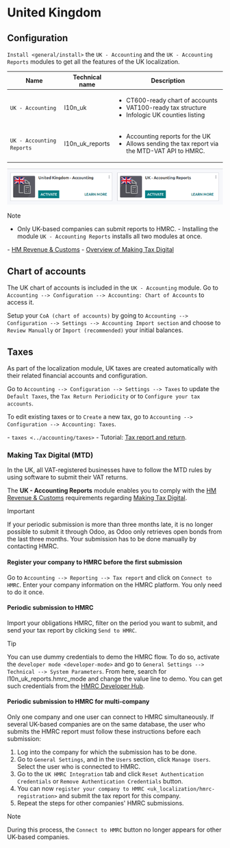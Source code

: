 # United Kingdom

## Configuration

`Install <general/install>` the `UK - Accounting` and the
`UK - Accounting
Reports` modules to get all the features of the UK localization.

<table>
<thead>
<tr class="header">
<th>Name</th>
<th>Technical name</th>
<th>Description</th>
</tr>
</thead>
<tbody>
<tr class="odd">
<td><code class="interpreted-text"
role="guilabel">UK - Accounting</code></td>
<td><span class="title-ref">l10n_uk</span></td>
<td><ul>
<li>CT600-ready chart of accounts</li>
<li>VAT100-ready tax structure</li>
<li>Infologic UK counties listing</li>
</ul></td>
</tr>
<tr class="even">
<td><code class="interpreted-text"
role="guilabel">UK - Accounting Reports</code></td>
<td><span class="title-ref">l10n_uk_reports</span></td>
<td><ul>
<li>Accounting reports for the UK</li>
<li>Allows sending the tax report via the MTD-VAT API to HMRC.</li>
</ul></td>
</tr>
</tbody>
</table>

<img src="united_kingdom/uk.png" class="align-center"
alt="Odoo uk packages" />

> [!NOTE]
> - Only UK-based companies can submit reports to HMRC. - Installing the
> module `UK - Accounting Reports` installs all two modules at once.

<div class="seealso">

\- [HM Revenue &
Customs](https://www.gov.uk/government/organisations/hm-revenue-customs/) -
[Overview of Making Tax
Digital](https://www.gov.uk/government/publications/making-tax-digital/overview-of-making-tax-digital/)

</div>

## Chart of accounts

The UK chart of accounts is included in the `UK - Accounting` module. Go
to `Accounting --> Configuration --> Accounting: Chart of Accounts` to
access it.

Setup your `CoA (chart of accounts)` by going to
`Accounting --> Configuration
--> Settings --> Accounting Import section` and choose to
`Review Manually` or `Import (recommended)` your initial balances.

## Taxes

As part of the localization module, UK taxes are created automatically
with their related financial accounts and configuration.

Go to `Accounting --> Configuration --> Settings --> Taxes` to update
the `Default Taxes`, the `Tax Return Periodicity` or to `Configure your
tax accounts`.

To edit existing taxes or to `Create` a new tax, go to `Accounting -->
Configuration --> Accounting: Taxes`.

<div class="seealso">

\- `taxes <../accounting/taxes>` - Tutorial: [Tax report and
return](https://www.odoo.com/slides/slide/tax-report-and-return-1719?fullscreen=1).

</div>

### Making Tax Digital (MTD)

In the UK, all VAT-registered businesses have to follow the MTD rules by
using software to submit their VAT returns.

The **UK - Accounting Reports** module enables you to comply with the
[HM Revenue &
Customs](https://www.gov.uk/government/organisations/hm-revenue-customs/)
requirements regarding [Making Tax
Digital](https://www.gov.uk/government/publications/making-tax-digital/overview-of-making-tax-digital/).

> [!IMPORTANT]
> If your periodic submission is more than three months late, it is no
> longer possible to submit it through Odoo, as Odoo only retrieves open
> bonds from the last three months. Your submission has to be done
> manually by contacting HMRC.

#### Register your company to HMRC before the first submission

Go to `Accounting --> Reporting --> Tax report` and click on
`Connect to HMRC`. Enter your company information on the HMRC platform.
You only need to do it once.

#### Periodic submission to HMRC

Import your obligations HMRC, filter on the period you want to submit,
and send your tax report by clicking `Send to HMRC`.

> [!TIP]
> You can use dummy credentials to demo the HMRC flow. To do so,
> activate the `developer mode <developer-mode>` and go to
> `General Settings -->
> Technical --> System Parameters`. From here, search for
> <span class="title-ref">l10n_uk_reports.hmrc_mode</span> and change
> the value line to <span class="title-ref">demo</span>. You can get
> such credentials from the [HMRC Developer
> Hub](https://developer.service.hmrc.gov.uk/api-test-user).

#### Periodic submission to HMRC for multi-company

Only one company and one user can connect to HMRC simultaneously. If
several UK-based companies are on the same database, the user who
submits the HMRC report must follow these instructions before each
submission:

1.  Log into the company for which the submission has to be done.
2.  Go to `General Settings`, and in the `Users` section, click
    `Manage Users`. Select the user who is connected to HMRC.
3.  Go to the `UK HMRC Integration` tab and click `Reset Authentication
    Credentials` or `Remove Authentication Credentials` button.
4.  You can now
    `register your company to HMRC <uk_localization/hmrc-registration>`
    and submit the tax report for this company.
5.  Repeat the steps for other companies' HMRC submissions.

> [!NOTE]
> During this process, the `Connect to HMRC` button no longer appears
> for other UK-based companies.
